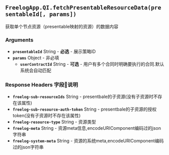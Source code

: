 ## `FreelogApp.QI.fetchPresentableResourceData(presentableId[, params])`
获取单个节点资源（presentable映射的资源）的数据内容
### Arguments 
- **`presentableId`** String - **必选** - 展示策略ID
- **`params`** Object - 非必填
    - **`userContractId`** String - **可选** - 用户有多个合同时明确要执行的合同.默认系统会自动匹配


### Response Headers 字段说明
- **`freelog-sub-resourceIds`** String - presentbale的子资源(没有子资源时不存在该属性)
- **`freelog-sub-resource-auth-token`** String - presentbale的子资源的授权token(没有子资源时不存在该属性)
- **`freelog-resource-type`** String - 资源类型
- **`freelog-meta`** String - 资源meta信息,encodeURIComponent编码过的json字符串
- **`freelog-system-meta`** String - 资源的系统meta,encodeURIComponent编码过的json字符串

